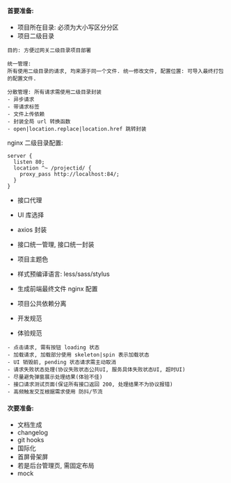 #### 首要准备:

- 项目所在目录: 必须为大小写区分分区
- 项目二级目录

```
目的: 方便过网关二级目录项目部署

统一管理:
所有使用二级目录的请求, 均来源于同一个文件. 统一修改文件, 配置位置: 可导入最终打包的配置文件.

分散管理: 所有请求需使用二级目录封装
- 异步请求
- 带请求标签
- 文件上传依赖
- 封装全局 url 转换函数
- open|location.replace|location.href 跳转封装
```
nginx 二级目录配置:
```
server {
  listen 80;
  location ^~ /projectid/ {
    proxy_pass http://localhost:84/;
  }
}
```

- 接口代理
- UI 库选择
- axios 封装
- 接口统一管理, 接口统一封装
- 项目主题色
- 样式预编译语言: less/sass/stylus
- 生成前端最终文件 nginx 配置
- 项目公共依赖分离
- 开发规范

- 体验规范

```
- 点击请求, 需有按钮 loading 状态
- 加载请求, 加载部分使用 skeleton|spin 表示加载状态
- UI 销毁前, pending 状态请求需主动取消
- 请求失败状态处理(协议失败状态公共UI, 服务具体失败状态UI, 超时UI)
- 尽量避免弹窗展示处理结果(体验不佳)
- 接口请求测试页面(保证所有接口返回 200, 处理结果不为协议报错)
- 高频触发交互根据需求使用 防抖/节流
```

#### 次要准备:

- 文档生成
- changelog
- git hooks
- 国际化
- 首屏骨架屏
- 若是后台管理页, 需固定布局
- mock